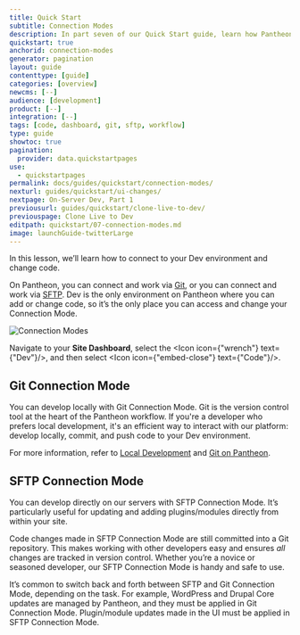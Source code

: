 ```yaml
---
title: Quick Start
subtitle: Connection Modes
description: In part seven of our Quick Start guide, learn how Pantheon users take advantage of Git and SFTP mode to develop their sites.
quickstart: true
anchorid: connection-modes
generator: pagination
layout: guide
contenttype: [guide]
categories: [overview]
newcms: [--]
audience: [development]
product: [--]
integration: [--]
tags: [code, dashboard, git, sftp, workflow]
type: guide
showtoc: true
pagination:
  provider: data.quickstartpages
use:
  - quickstartpages
permalink: docs/guides/quickstart/connection-modes/
nexturl: guides/quickstart/ui-changes/
nextpage: On-Server Dev, Part 1
previousurl: guides/quickstart/clone-live-to-dev/
previouspage: Clone Live to Dev
editpath: quickstart/07-connection-modes.md
image: launchGuide-twitterLarge
---
```


In this lesson, we’ll learn how to connect to your Dev environment and change code.

On Pantheon, you can connect and work via [Git](/guides/git/git-config), or you can connect and work via [SFTP](/guides/sftp). Dev is the only environment on Pantheon where you can add or change code, so it’s the only place you can access and change your Connection Mode.

![Connection Modes](../../../images/dashboard/connection-mode-sftp.png)

Navigate to your **Site Dashboard**, select the  <Icon icon={"wrench"} text={"Dev"}/>, and then select <Icon icon={"embed-close"} text={"Code"}/>.

## Git Connection Mode

You can develop locally with Git Connection Mode. Git is the version control tool at the heart of the Pantheon workflow. If you're a developer who prefers local development, it's an efficient way to interact with our platform: develop locally, commit, and push code to your Dev environment.

For more information, refer to [Local Development](/guides/local-development) and [Git on Pantheon](/guides/git).

## SFTP Connection Mode

You can develop directly on our servers with SFTP Connection Mode. It’s particularly useful for updating and adding plugins/modules directly from within your site.

Code changes made in SFTP Connection Mode are still committed into a Git repository. This makes working with other developers easy and ensures _all_ changes are tracked in version control. Whether you’re a novice or seasoned developer, our SFTP Connection Mode is handy and safe to use.

<Alert title="Note"  type="info" >

It’s common to switch back and forth between SFTP and Git Connection Mode,
depending on the task. For example, WordPress and Drupal Core updates are
managed by Pantheon, and they must be applied in Git Connection Mode.
Plugin/module updates made in the UI must be applied in SFTP Connection
Mode.

</Alert>